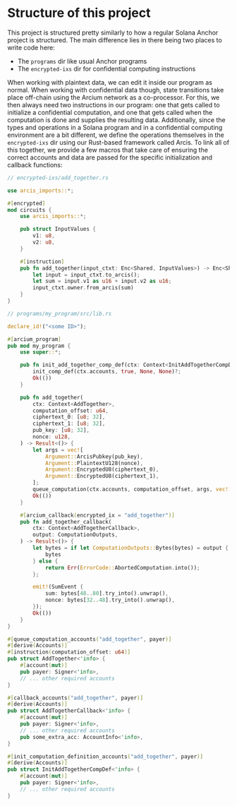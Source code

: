 
# Structure of this project

This project is structured pretty similarly to how a regular Solana Anchor project is structured. The main difference lies in there being two places to write code here:

- The `programs` dir like usual Anchor programs
- The `encrypted-ixs` dir for confidential computing instructions

When working with plaintext data, we can edit it inside our program as normal. When working with confidential data though, state transitions take place off-chain using the Arcium network as a co-processor. For this, we then always need two instructions in our program: one that gets called to initialize a confidential computation, and one that gets called when the computation is done and supplies the resulting data. Additionally, since the types and operations in a Solana program and in a confidential computing environment are a bit different, we define the operations themselves in the `encrypted-ixs` dir using our Rust-based framework called Arcis. To link all of this together, we provide a few macros that take care of ensuring the correct accounts and data are passed for the specific initialization and callback functions:

```rust
// encrypted-ixs/add_together.rs

use arcis_imports::*;

#[encrypted]
mod circuits {
    use arcis_imports::*;

    pub struct InputValues {
        v1: u8,
        v2: u8,
    }

    #[instruction]
    pub fn add_together(input_ctxt: Enc<Shared, InputValues>) -> Enc<Shared, u16> {
        let input = input_ctxt.to_arcis();
        let sum = input.v1 as u16 + input.v2 as u16;
        input_ctxt.owner.from_arcis(sum)
    }
}

// programs/my_program/src/lib.rs

declare_id!("<some ID>");

#[arcium_program]
pub mod my_program {
    use super::*;

    pub fn init_add_together_comp_def(ctx: Context<InitAddTogetherCompDef>) -> Result<()> {
        init_comp_def(ctx.accounts, true, None, None)?;
        Ok(())
    }

    pub fn add_together(
        ctx: Context<AddTogether>,
        computation_offset: u64,
        ciphertext_0: [u8; 32],
        ciphertext_1: [u8; 32],
        pub_key: [u8; 32],
        nonce: u128,
    ) -> Result<()> {
        let args = vec![
            Argument::ArcisPubkey(pub_key),
            Argument::PlaintextU128(nonce),
            Argument::EncryptedU8(ciphertext_0),
            Argument::EncryptedU8(ciphertext_1),
        ];
        queue_computation(ctx.accounts, computation_offset, args, vec![], None)?;
        Ok(())
    }

    #[arcium_callback(encrypted_ix = "add_together")]
    pub fn add_together_callback(
        ctx: Context<AddTogetherCallback>,
        output: ComputationOutputs,
    ) -> Result<()> {
        let bytes = if let ComputationOutputs::Bytes(bytes) = output {
            bytes
        } else {
            return Err(ErrorCode::AbortedComputation.into());
        };

        emit!(SumEvent {
            sum: bytes[48..80].try_into().unwrap(),
            nonce: bytes[32..48].try_into().unwrap(),
        });
        Ok(())
    }
}

#[queue_computation_accounts("add_together", payer)]
#[derive(Accounts)]
#[instruction(computation_offset: u64)]
pub struct AddTogether<'info> {
    #[account(mut)]
    pub payer: Signer<'info>,
    // ... other required accounts
}

#[callback_accounts("add_together", payer)]
#[derive(Accounts)]
pub struct AddTogetherCallback<'info> {
    #[account(mut)]
    pub payer: Signer<'info>,
    // ... other required accounts
    pub some_extra_acc: AccountInfo<'info>,
}

#[init_computation_definition_accounts("add_together", payer)]
#[derive(Accounts)]
pub struct InitAddTogetherCompDef<'info> {
    #[account(mut)]
    pub payer: Signer<'info>,
    // ... other required accounts
}
```
